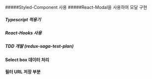 #####Styled-Component 사용
#####React-Modal을 사용하여 모달 구현

##### Typescript 적용기
##### React-Hooks 사용
##### TDD 개발 (redux-saga-test-plan) 


#### Select box 데이터 처리


#### 필터 URL 저장 부분